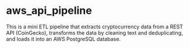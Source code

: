 # aws_api_pipeline
This is a mini ETL pipeline that extracts cryptocurrency data from a REST API (CoinGecko), transforms the data by cleaning text and deduplicating, and loads it into an AWS PostgreSQL database.  
